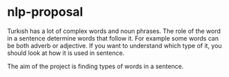 # nlp-proposal

Turkısh has a lot of complex words and noun phrases. The role of the word in a sentence determine words that follow it. For example some words can be both adverb or adjective. If you want to understand which type of it, you should look at how it is used in sentence.

The aim of the project is finding types of words in a sentence.
